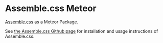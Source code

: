 # Assemble.css Meteor
[Assemble.css](http://assemblecss.com) as a Meteor Package. 

See <a href="https://github.com/lukelarsen/assemble.css">the Assemble.css Github page</a> for installation and usage instructions of Assemble.css.
